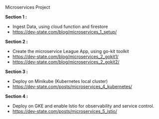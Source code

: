 Microservices Project  

**Section 1 :**

* Ingest Data, using cloud function and firestore  
* https://dev-state.com/blog/microservices_1_setup/

**Section 2 :**

* Create the microservice League App, using go-kit toolkit  
* https://dev-state.com/blog/microservices_2_gokit1/  
* https://dev-state.com/blog/microservices_2_gokit2/  

**Section 3 :**

* Deploy on Minikube (Kubernetes local cluster)  
* https://dev-state.com/posts/microservices_4_kubernetes/  

**Section 4 :**

* Deploy on GKE and enable Istio for observability and service control.  
* https://dev-state.com/posts/microservices_5_istio/  
